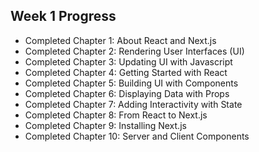 ## Week 1 Progress
- Completed Chapter 1: About React and Next.js
- Completed Chapter 2: Rendering User Interfaces (UI)
- Completed Chapter 3: Updating UI with Javascript
- Completed Chapter 4: Getting Started with React
- Completed Chapter 5: Building UI with Components
- Completed Chapter 6: Displaying Data with Props
- Completed Chapter 7: Adding Interactivity with State
- Completed Chapter 8: From React to Next.js
- Completed Chapter 9: Installing Next.js
- Completed Chapter 10: Server and Client Components